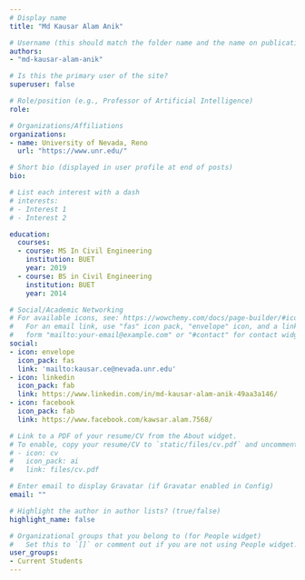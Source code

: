 ```yaml
---
# Display name
title: "Md Kausar Alam Anik"

# Username (this should match the folder name and the name on publications)
authors:
- "md-kausar-alam-anik"

# Is this the primary user of the site?
superuser: false

# Role/position (e.g., Professor of Artificial Intelligence)
role:

# Organizations/Affiliations
organizations:
- name: University of Nevada, Reno
  url: "https://www.unr.edu/"

# Short bio (displayed in user profile at end of posts)
bio: 

# List each interest with a dash
# interests:
# - Interest 1
# - Interest 2

education:
  courses:
  - course: MS In Civil Engineering
    institution: BUET
    year: 2019
  - course: BS in Civil Engineering
    institution: BUET
    year: 2014

# Social/Academic Networking
# For available icons, see: https://wowchemy.com/docs/page-builder/#icons
#   For an email link, use "fas" icon pack, "envelope" icon, and a link in the
#   form "mailto:your-email@example.com" or "#contact" for contact widget.
social:
- icon: envelope
  icon_pack: fas
  link: 'mailto:kausar.ce@nevada.unr.edu'
- icon: linkedin
  icon_pack: fab
  link: https://www.linkedin.com/in/md-kausar-alam-anik-49aa3a146/
- icon: facebook
  icon_pack: fab
  link: https://www.facebook.com/kawsar.alam.7568/

# Link to a PDF of your resume/CV from the About widget.
# To enable, copy your resume/CV to `static/files/cv.pdf` and uncomment the lines below.
# - icon: cv
#   icon_pack: ai
#   link: files/cv.pdf

# Enter email to display Gravatar (if Gravatar enabled in Config)
email: ""

# Highlight the author in author lists? (true/false)
highlight_name: false

# Organizational groups that you belong to (for People widget)
#   Set this to `[]` or comment out if you are not using People widget.
user_groups:
- Current Students
---
```

